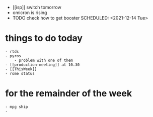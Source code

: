 - [[isp]] switch tomorrow
- omicron is rising
- TODO check how to get booster
  SCHEDULED: <2021-12-14 Tue>
# things to do today
	- rtds
	- pyros
		- problem with one of them
	- [[production-meeting]] at 10.30
	- [[ThisWeek]]
	- rome status
# for the remainder of the week
	- mpg ship
	-